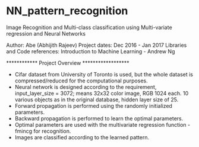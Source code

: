 # NN_pattern_recognition
Image Recognition and Multi-class classification using Multi-variate regression and Neural Networks 

Author: Abe (Abhijith Rajeev)
Project dates: Dec 2016 - Jan 2017
Libraries and Code references: Introduction to Machine Learning - Andrew Ng 

************ Project Overview ******************

- Cifar dataset from University of Toronto is used, but the whole dataset is compressed/reduced for the computational purposes. 
- Neural network is designed according to the requirement, input_layer_size = 3072; means 32x32 color image, RGB 1024 each. 10 various objects as in the original database, hidden layer size of 25.
- Forward propagation is performed using the randomly initialized parameters. 
- Backward propagation is performed to learn the optimal parameters.
- Optimal parameters are used with the multivariate regression function - fmincg for recognition. 
- Images are classified according to the learned pattern.
